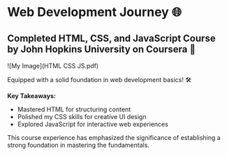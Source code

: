 # Web Development Journey 🌐

## Completed HTML, CSS, and JavaScript Course by John Hopkins University on Coursera 🚀

![My Image](HTML CSS JS.pdf)


Equipped with a solid foundation in web development basics! 🛠️

**Key Takeaways:**
- Mastered HTML for structuring content
- Polished my CSS skills for creative UI design
- Explored JavaScript for interactive web experiences

This course experience has emphasized the significance of establishing a strong foundation in mastering the fundamentals.

